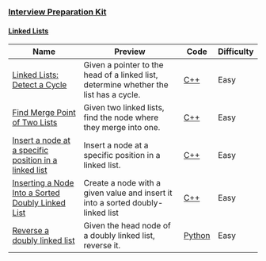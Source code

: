 
### [Interview Preparation Kit](https://www.hackerrank.com/interview/interview-preparation-kit)


#### [Linked Lists](https://www.hackerrank.com/interview/interview-preparation-kit/linked-lists/challenges)

Name | Preview | Code | Difficulty
---- | ------- | ---- | ----------
[Linked Lists: Detect a Cycle](https://www.hackerrank.com/challenges/ctci-linked-list-cycle/problem?h_l=playlist&slugs%5B%5D=interview&slugs%5B%5D=interview-preparation-kit&slugs%5B%5D=linked-lists)|Given a pointer to the head of a linked list, determine whether the list has a cycle.|[C++](ctci-linked-list-cycle.cpp)|Easy
[Find Merge Point of Two Lists](https://www.hackerrank.com/challenges/find-the-merge-point-of-two-joined-linked-lists/problem?h_l=playlist&slugs%5B%5D=interview&slugs%5B%5D=interview-preparation-kit&slugs%5B%5D=linked-lists)|Given two linked lists, find the node where they merge into one.|[C++](find-the-merge-point-of-two-joined-linked-lists.cpp)|Easy
[Insert a node at a specific position in a linked list](https://www.hackerrank.com/challenges/insert-a-node-at-a-specific-position-in-a-linked-list/problem?h_l=playlist&slugs%5B%5D=interview&slugs%5B%5D=interview-preparation-kit&slugs%5B%5D=linked-lists)|Insert a node at a specific position in a linked list.|[C++](insert-a-node-at-a-specific-position-in-a-linked-list.cpp)|Easy
[Inserting a Node Into a Sorted Doubly Linked List](https://www.hackerrank.com/challenges/insert-a-node-into-a-sorted-doubly-linked-list/problem?h_l=playlist&slugs%5B%5D=interview&slugs%5B%5D=interview-preparation-kit&slugs%5B%5D=linked-lists)|Create a node with a given value and insert it into a sorted doubly-linked list|[C++](insert-a-node-into-a-sorted-doubly-linked-list.cpp)|Easy
[Reverse a doubly linked list](https://www.hackerrank.com/challenges/reverse-a-doubly-linked-list/problem?h_l=playlist&slugs%5B%5D=interview&slugs%5B%5D=interview-preparation-kit&slugs%5B%5D=linked-lists)|Given the head node of a doubly linked list, reverse it.|[Python](reverse-a-doubly-linked-list.py)|Easy

